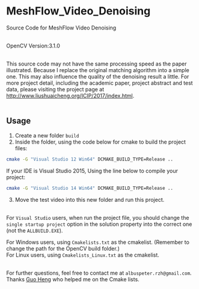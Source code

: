 # MeshFlow_Video_Denoising
Source Code for MeshFlow Video Denoising <br> <br>

OpenCV Version:3.1.0<br><br>

This source code may not have the same processing speed as the paper illustrated. Because I replace the original matching algorithm into a simple one. This may also influence the quality of the denoising result a little. For more project detail, including the academic paper, project abstract and test data, please visiting the project page at http://www.liushuaicheng.org/ICIP/2017/index.html. <br><br>

Usage
-----
1. Create a new folder `build`<br>
2. Inside the folder, using the code below for cmake to build the project files:<br>
```bash
cmake -G "Visual Studio 12 Win64" DCMAKE_BUILD_TYPE=Release ..
```

If your IDE is Visual Studio 2015, Using the line below to compile your project:<br>
```bash
cmake -G "Visual Studio 14 Win64" DCMAKE_BUILD_TYPE=Release ..
```

3. Move the test video into this new folder and run this project.<br><br>

For `Visual Studio` users, when run the project file, you should change the `single startup project` option in the solution property into the correct one (not the `ALLBUILD.EXE`).<br>

For Windows users, using `Cmakelists.txt` as the cmakelist. (Remember to change the path for the OpenCV build folder.)<br>
For Linux users, using `Cmakelists_Linux.txt` as the cmakelist.<br><br>

For further questions, feel free to contact me at `albuspeter.rzh@gmail.com`.<br>
Thanks [Guo Heng](https://github.com/GH_HOME) who helped me on the Cmake lists.
